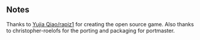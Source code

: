 ## Notes

Thanks to [Yujia Qiao/rapiz1](https://github.com/Rapiz1/DungeonRush) for creating the open source game.  Also thanks to christopher-roelofs for the porting and packaging for portmaster.

